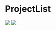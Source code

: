 # ProjectList


<img src="https://i.imgur.com/gZaLhrP.png">  <img src="https://i.imgur.com/FaBVQ7A.png"> 
